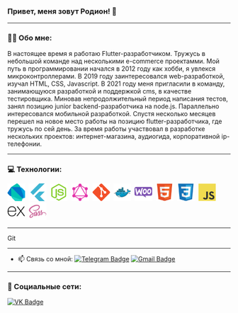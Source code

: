 ### Привет, меня зовут Родион! 👋

---

### :man_technologist: Обо мне:

В настоящее время я работаю Flutter-разработчиком. Тружусь в небольшой команде над несколькими e-commerce проектамми. Мой путь в программировании начался в 2012 году как хобби, я увлекся микроконтроллерами. В 2019 году заинтересовался web-разработкой, изучал HTML, CSS, Javascript. В 2021 году меня пригласили в команду, занимающуюся разработкой и поддержкой cms, в качестве тестировщика. Миновав непродолжительный период написания тестов, занял позицию junior backend-разработчика на node.js. Параллельно интересовался мобильной разработкой. Спустя несколько месяцев перешел на новое место работы на позицию flutter-разработчика, где тружусь по сей день. За время работы участвовал в разработке нескольких проектов: интернет-магазина, аудиогида, корпоративной ip-телефонии.



---

### 💻 Технологии:

<div>
  <img src="https://github.com/devicons/devicon/blob/master/icons/dart/dart-original.svg" title="dart" alt="git" width="40" height="40"/>&nbsp
  <img src="https://github.com/devicons/devicon/blob/master/icons/flutter/flutter-plain.svg" title="flutter" alt="git" width="40" height="40"/>&nbsp
  <img src="https://github.com/devicons/devicon/blob/master/icons/nodejs/nodejs-original.svg" title="nodejs" alt="nodejs" width="40" height="40"/>&nbsp
  <img src="https://github.com/devicons/devicon/blob/master/icons/graphql/graphql-plain.svg" title="graphql" alt="nodejs" width="40" height="40"/>&nbsp
  <img src="https://github.com/devicons/devicon/blob/master/icons/git/git-original.svg" title="git" alt="git" width="40" height="40"/>&nbsp
  <img src="https://github.com/devicons/devicon/blob/master/icons/docker/docker-original.svg" title="docker" alt="git" width="40" height="40"/>&nbsp
  <img src="https://github.com/devicons/devicon/blob/master/icons/woocommerce/woocommerce-original.svg" title="woocommerce" alt="woocommerce" width="40" height="40"/>&nbsp
  <img src="https://github.com/devicons/devicon/blob/master/icons/html5/html5-original.svg" title="html5" alt="html5" width="40" height="40"/>&nbsp
  <img src="https://github.com/devicons/devicon/blob/master/icons/css3/css3-original.svg" title="css" alt="css" width="40" height="40"/>&nbsp
  <img src="https://github.com/devicons/devicon/blob/master/icons/javascript/javascript-original.svg" title="javascript" alt="javascript" width="40" height="40"/>&nbsp
  <img src="https://github.com/devicons/devicon/blob/master/icons/express/express-original.svg" title="express" alt="express" width="40" height="40"/>&nbsp
  <img src="https://github.com/devicons/devicon/blob/master/icons/sass/sass-original.svg" title="sass/scss" alt="sass/scss" width="40" height="40"/>&nbsp;
  
  <!-- <img src="https://github.com/devicons/devicon/blob/master/icons/redux/redux-original.svg" title="redux" alt="redux" width="40" height="40"/>&nbsp; -->

  ---
  Git
</div>





---

- :mailbox: Связь со мной: [![Telegram Badge](https://img.shields.io/badge/-ingriodin-blue?style=flat&logo=Telegram&logoColor=white)](https://t.me/ingriodin) [![Gmail Badge](https://img.shields.io/badge/-Gmail-red?style=flat&logo=Gmail&logoColor=white)](mailto:ingriodin@gmail.com)

- ---

### 🤝 Социальные сети:

<div id="badges">
    <a href="https://vk.com/rodrigoz" target="_blank">
      <img src="https://cdn-icons-png.flaticon.com/512/145/145813.png" width="40" height="40" alt="VK Badge"/>
    </a>

  </div>


<!--
**Ro200ok/Ro200ok** is a ✨ _special_ ✨ repository because its `README.md` (this file) appears on your GitHub profile.

Here are some ideas to get you started:

- 🔭 I’m currently working on ...
- 🌱 I’m currently learning ...
- 👯 I’m looking to collaborate on ...
- 🤔 I’m looking for help with ...
- 💬 Ask me about ...
- 📫 How to reach me: ...
- 😄 Pronouns: ...
- ⚡ Fun fact: ...
-->
